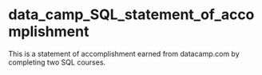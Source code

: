 # data_camp_SQL_statement_of_accomplishment
This is a statement of  accomplishment earned from datacamp.com by completing two SQL courses.
